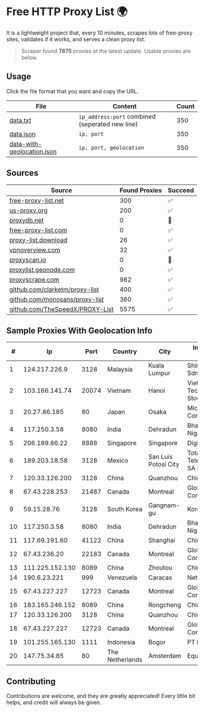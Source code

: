 
# Free HTTP Proxy List 🌍

It is a lightweight project that, every 10 minutes, scrapes lots of free-proxy sites, validates if it works, and serves a clean proxy list.


> Scraper found **7875** proxies at the latest update. Usable proxies are below.

## Usage

Click the file format that you want and copy the URL.


|File|Content|Count|
|----|-------|-----|
|[data.txt](https://raw.githubusercontent.com/themiralay/Proxy-List-World/master/data.txt)|`ip_address:port` combined (seperated new line)|350|
|[data.json](https://raw.githubusercontent.com/themiralay/Proxy-List-World/master/data.json)|`ip, port`|350|
|[data-with-geolocation.json](https://raw.githubusercontent.com/themiralay/Proxy-List-World/master/data-with-geolocation.json)|`ip, port, geolocation`|350|

## Sources

|Source|Found Proxies|Succeed|
|------|-------------|-------|
|[free-proxy-list.net](https://free-proxy-list.net)|300|✅|
|[us-proxy.org](https://www.us-proxy.org)|200|✅|
|[proxydb.net](http://proxydb.net)|0|🚫|
|[free-proxy-list.com](https://free-proxy-list.com/?page=&port=&type%5B%5D=http&type%5B%5D=https&up_time=0&search=Search)|0|✅|
|[proxy-list.download](https://www.proxy-list.download/HTTP)|26|✅|
|[vpnoverview.com](https://vpnoverview.com/privacy/anonymous-browsing/free-proxy-servers)|32|✅|
|[proxyscan.io](https://www.proxyscan.io)|0|🚫|
|[proxylist.geonode.com](https://proxylist.geonode.com/api/proxy-list?limit=300&page=1&sort_by=lastChecked&sort_type=desc&protocols=http,https)|0|✅|
|[proxyscrape.com](https://api.proxyscrape.com/v2/?request=displayproxies&protocol=http&timeout=10000&country=all&ssl=all&anonymity=all)|982|✅|
|[github.com/clarketm/proxy-list](https://raw.githubusercontent.com/clarketm/proxy-list/master/proxy-list-raw.txt)|400|✅|
|[github.com/monosans/proxy-list](https://raw.githubusercontent.com/monosans/proxy-list/main/proxies/http.txt)|360|✅|
|[github.com/TheSpeedX/PROXY-List](https://raw.githubusercontent.com/TheSpeedX/PROXY-List/master/http.txt)|5575|✅|


## Sample Proxies With Geolocation Info

|#|Ip|Port|Country|City|Internet Service Provider|
|-|--|----|-------|----|-------------------------|
|1|124.217.226.9|3128|Malaysia|Kuala Lumpur|Shinjiru Technology Sdn Bhd|
|2|103.166.141.74|20074|Vietnam|Hanoi|Viet NAM Cloud Technology Joint Stock Company|
|3|20.27.86.185|80|Japan|Osaka|Microsoft Corporation|
|4|117.250.3.58|8080|India|Dehradun|Bharat Sanchar Nigam Ltd|
|5|206.189.86.22|8888|Singapore|Singapore|DigitalOcean, LLC|
|6|189.203.18.58|3128|Mexico|San Luis Potosí City|Total Play Telecomunicaciones SA De CV|
|7|120.33.126.200|3128|China|Quanzhou|Chinanet|
|8|67.43.228.253|21487|Canada|Montreal|GloboTech Communications|
|9|59.15.28.76|3128|South Korea|Gangnam-gu|Korea Telecom|
|10|117.250.3.58|8080|India|Dehradun|Bharat Sanchar Nigam Ltd|
|11|117.69.191.60|41122|China|Shanghai|Chinanet|
|12|67.43.236.20|22183|Canada|Montreal|GloboTech Communications|
|13|111.225.152.130|8089|China|Zhoutou|China Telecom|
|14|190.6.23.221|999|Venezuela|Caracas|Net Uno|
|15|67.43.227.227|12723|Canada|Montreal|GloboTech Communications|
|16|183.165.246.152|8089|China|Rongcheng|Chinanet|
|17|120.33.126.200|3128|China|Quanzhou|Chinanet|
|18|67.43.227.227|12723|Canada|Montreal|GloboTech Communications|
|19|101.255.165.130|1111|Indonesia|Bogor|PT Remala Abadi|
|20|147.75.34.85|80|The Netherlands|Amsterdam|Equinix Services|



## Contributing

Contributions are welcome, and they are greatly appreciated! Every
little bit helps, and credit will always be given.

